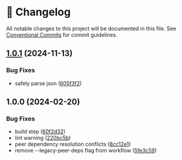 <!-- markdownlint-disable --><!-- textlint-disable -->

# 📓 Changelog

All notable changes to this project will be documented in this file. See
[Conventional Commits](https://conventionalcommits.org) for commit guidelines.

## [1.0.1](https://github.com/duanecilliers/sanity-plugin-input-json/compare/v1.0.0...v1.0.1) (2024-11-13)

### Bug Fixes

- safely parse json ([605f3f2](https://github.com/duanecilliers/sanity-plugin-input-json/commit/605f3f2d7c0df7cf7ddec4f1f3ee2cb9feacd9f6))

## 1.0.0 (2024-02-20)

### Bug Fixes

- build step ([60f2d32](https://github.com/duanecilliers/sanity-plugin-input-json/commit/60f2d32a4156db360bc3807c4786afb4dde6e655))
- lint warning ([220bc5b](https://github.com/duanecilliers/sanity-plugin-input-json/commit/220bc5b418fb104a4b891481cd2c19a93981e832))
- peer dependency resolution conflicts ([8cc12e1](https://github.com/duanecilliers/sanity-plugin-input-json/commit/8cc12e138819539014dc76748ec453e46ea5d8bd))
- remove --legacy-peer-deps flag from workflow ([5fe3c59](https://github.com/duanecilliers/sanity-plugin-input-json/commit/5fe3c598526b96596242c5ae4b0cb25e6c1b1574))
